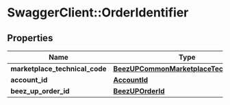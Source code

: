 # SwaggerClient::OrderIdentifier

## Properties
Name | Type | Description | Notes
------------ | ------------- | ------------- | -------------
**marketplace_technical_code** | [**BeezUPCommonMarketplaceTechnicalCode**](BeezUPCommonMarketplaceTechnicalCode.md) |  | 
**account_id** | [**AccountId**](AccountId.md) |  | 
**beez_up_order_id** | [**BeezUPOrderId**](BeezUPOrderId.md) |  | 


